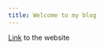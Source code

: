 ```yaml
---
title: Welcome to my blog
---
```


[Link](https://t3ch4ngel.github.io/skills-github-pages/) to the website
